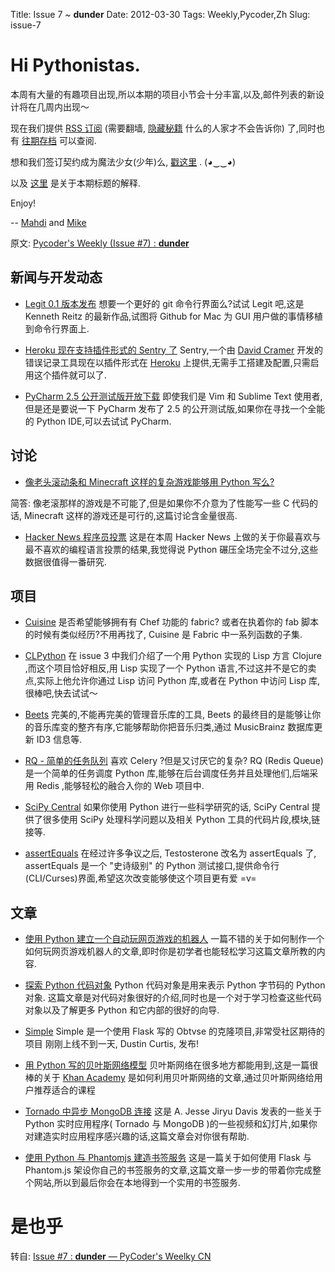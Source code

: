 Title: Issue 7 ~ __dunder__ 
Date: 2012-03-30 
Tags: Weekly,Pycoder,Zh 
Slug: issue-7 
# Hi Pythonistas. 

本周有大量的有趣项目出现,所以本期的项目小节会十分丰富,以及,邮件列表的新设计将在几周内出现～

现在我们提供 [RSS 订阅](http://feeds.feedburner.com/pycodersweekly)
(需要翻墙, [隐藏秘籍](http://feeds2.feedburner.com/pycodersweekly) 什么的人家才不会告诉你) 了,同时也有 [往期存档](http://pycoders.com/archive.html) 可以查阅. 

想和我们签订契约成为魔法少女(少年)么, [戳这里](https://twitter.com/#!/pycoders) .  (◕‿‿◕)

以及 [这里](http://wiki.python.org/moin/DunderAlias) 是关于本期标题的解释. 



Enjoy!


--
[Mahdi](https://twitter.com/#!/myusuf3) and [Mike](https://twitter.com/#!/mgrouchy)

原文: [Pycoder's Weekly (Issue #7) : __dunder__](http://us4.campaign-archive2.com/?u=9735795484d2e4c204da82a29&id=68781ed80b)


## 新闻与开发动态

- [Legit 0.1 版本发布](http://www.git-legit.org/)
想要一个更好的 git 命令行界面么?试试 Legit 吧,这是 Kenneth Reitz 的最新作品,试图将 Github for Mac 为 GUI 用户做的事情移植到命令行界面上. 

- [Heroku 现在支持插件形式的 Sentry 了](https://addons.heroku.com/sentry)
Sentry,一个由 
[David Cramer](https://twitter.com/#!/zeeg)
 开发的错误记录工具现在以插件形式在 
 [Heroku](http://heroku.com/) 上提供,无需手工搭建及配置,只需启用这个插件就可以了. 

- [PyCharm 2.5 公开测试版开放下载](http://blog.jetbrains.com/pycharm/2012/03/pycharm-2-5-public-beta-available-for-download/)
即使我们是 Vim 和 Sublime Text 使用者,但是还是要说一下 PyCharm 发布了 2.5 的公开测试版,如果你在寻找一个全能的 Python IDE,可以去试试 PyCharm. 


## 讨论

- [像老头滚动条和 Minecraft 这样的复杂游戏能够用 Python 写么?](http://www.reddit.com/r/Python/comments/rcm78/is_a_game_as_complex_as_something_like_skyrim_or/)

简答: 像老滚那样的游戏是不可能了,但是如果你不介意为了性能写一些 C 代码的话, Minecraft 这样的游戏还是可行的,这篇讨论含金量很高. 

- [Hacker News 程序员投票](http://attractivechaos.github.com/HN-prog-lang-poll.png)
这是在本周 Hacker News 上做的关于你最喜欢与最不喜欢的编程语言投票的结果,我觉得说 Python 碾压全场完全不过分,这些数据很值得一番研究. 



## 项目
- [Cuisine](https://github.com/sebastien/cuisine)
是否希望能够拥有有 Chef 功能的 fabric? 或者在执着你的 fab 脚本的时候有类似经历?不用再找了, Cuisine 是 Fabric 中一系列函数的子集. 

- [CLPython](http://common-lisp.net/project/clpython/)
在 issue 3 中我们介绍了一个用 Python 实现的 Lisp 方言 Clojure ,而这个项目恰好相反,用 Lisp 实现了一个 Python 语言,不过这并不是它的卖点,实际上他允许你通过 Lisp 访问 Python 库,或者在 Python 中访问 Lisp 库,很棒吧,快去试试～

- [Beets](http://beets.radbox.org/)
完美的,不能再完美的管理音乐库的工具, Beets 的最终目的是能够让你的音乐库变的整齐有序,它能够帮助你把音乐归类,通过 MusicBrainz 数据库更新 ID3 信息等. 

- [RQ - 简单的任务队列](http://nvie.github.com/rq/)
喜欢 Celery ?但是又讨厌它的复杂? RQ (Redis Queue) 是一个简单的任务调度 Python 库,能够在后台调度任务并且处理他们,后端采用 Redis ,能够轻松的融合入你的 Web 项目中. 


- [SciPy Central](http://scipy-central.org/)
如果你使用 Python 进行一些科学研究的话, SciPy Central 提供了很多使用 SciPy 处理科学问题以及相关 Python 工具的代码片段,模块,链接等. 


- [assertEquals](https://github.com/whit537/assertEquals)
在经过许多争议之后, Testosterone 改名为 assertEquals 了, assertEquals 是一个 "史诗级别" 的 Python 测试接口,提供命令行(CLI/Curses)界面,希望这次改变能够使这个项目更有爱 =v=



## 文章

- [使用 Python 建立一个自动玩网页游戏的机器人](http://active.tutsplus.com/tutorials/workflow/how-to-build-a-python-bot-that-can-play-web-games/)
一篇不错的关于如何制作一个如何玩网页游戏机器人的文章,即时你是初学者也能轻松学习这篇文章所教的内容. 

- [探索 Python 代码对象](http://pycoders-weekly-chinese.readthedocs.org/en/latest/issue7/exploring-python-code-objects.html)
Python 代码对象是用来表示 Python 字节码的 Python 对象. 这篇文章是对代码对象很好的介绍,同时也是一个对于学习检查这些代码对象以及了解更多 Python 和它内部的很好的向导. 

- [Simple](https://github.com/orf/simple)
Simple 是一个使用 Flask 写的 Obtvse 的克隆项目,非常受社区期待的项目
刚刚上线不到一天, Dustin Curtis, 发布!

- [用 Python 写的贝叶斯网络模型](http://derandomized.com/post/20009997725/bayes-net-example-with-python-and-khanacademy)
贝叶斯网络在很多地方都能用到,这是一篇很棒的关于
[Khan Academy](http://derandomized.com/post/20009997725/bayes-net-example-with-python-and-khanacademy)
 是如何利用贝叶斯网络的文章,通过贝叶斯网络给用户推荐适合的课程


- [Tornado 中异步 MongoDB 连接](http://www.10gen.com/presentations/webinar/Asynchronous-MongoDB-with-Python-and-Tornado)
这是 A. Jesse Jiryu Davis 发表的一些关于 Python 实时应用程序( Tornado 与 MongoDB )的一些视频和幻灯片,如果你对建造实时应用程序感兴趣的话,这篇文章会对你很有帮助. 


- [使用 Python 与 Phantomjs 建造书签服务](http://charlesleifer.com/blog/building-bookmarking-service-python-and-phantomjs/)
这是一篇关于如何使用 Flask 与 Phantom.js 架设你自己的书签服务的文章,这篇文章一步一步的带着你完成整个网站,所以到最后你会在本地得到一个实用的书签服务. 






# 是也乎

转自: [Issue #7 : __dunder__ — PyCoder's Weelky CN](http://pycoders-weekly-chinese.readthedocs.org/en/latest/issue7/index.html)


